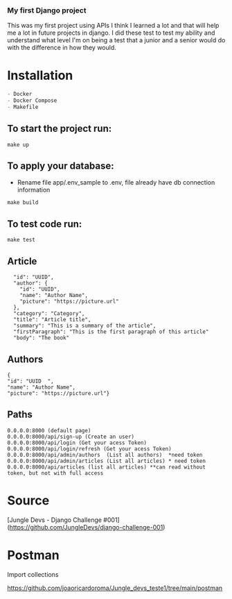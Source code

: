 ### My first Django project
This was my first project using APIs I think I learned a lot and that will help me a lot in future projects in django.
I did these test to test my ability and understand what level I'm on being a test that a junior and a senior would do with the difference in how they would.

# Installation

```python
- Docker
- Docker Compose
- Makefile
```

## To start the project run:

```
make up
```

## To apply your database:

- Rename file app/.env_sample to .env, file already have db connection information
```
make build
```


## To test code run:

```
make test
```

## Article

    
      "id": "UUID",
      "author": {
        "id": "UUID",
        "name": "Author Name",
        "picture": "https://picture.url"
      },
      "category": "Category",
      "title": "Article title",
      "summary": "This is a summary of the article",
      "firstParagraph": "This is the first paragraph of this article"
      "body": "The book" 

## Authors

    {
    "id": "UUID  ",
    "name": "Author Name",
    "picture": "https://picture.url"}

## Paths

    0.0.0.0:8000 (default page)
    0.0.0.0:8000/api/sign-up (Create an user)
    0.0.0.0:8000/api/login (Get your acess Token)
    0.0.0.0:8000/api/login/refresh (Get your acess Token)
    0.0.0.0:8000/api/admin/authors  (List all authors)  *need token
    0.0.0.0:8000/api/admin/articles (List all articles) * need token
    0.0.0.0:8000/api/articles (list all articles) **can read without token, but not with full access
    
    
# Source

[Jungle Devs - Django Challenge #001] (https://github.com/JungleDevs/django-challenge-001)

# Postman

Import collections

https://github.com/joaoricardoroma/Jungle_devs_teste1/tree/main/postman
